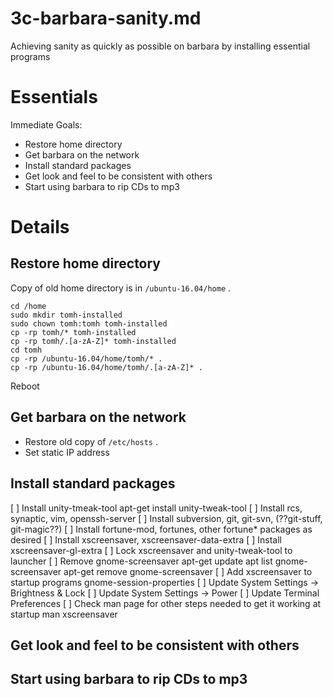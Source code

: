 
# 3c-barbara-sanity.md

Achieving sanity as quickly as possible on barbara by installing essential programs

# Essentials

Immediate Goals:

- Restore home directory
- Get barbara on the network
- Install standard packages
- Get look and feel to be consistent with others
- Start using barbara to rip CDs to mp3

# Details

## Restore home directory

Copy of old home directory is in `/ubuntu-16.04/home` .

```
cd /home
sudo mkdir tomh-installed
sudo chown tomh:tomh tomh-installed
cp -rp tomh/* tomh-installed
cp -rp tomh/.[a-zA-Z]* tomh-installed
cd tomh
cp -rp /ubuntu-16.04/home/tomh/* .
cp -rp /ubuntu-16.04/home/tomh/.[a-zA-Z]* .
```

Reboot


## Get barbara on the network

- Restore old copy of `/etc/hosts` .
- Set static IP address


## Install standard packages

[ ] Install unity-tmeak-tool
    apt-get install unity-tweak-tool
[ ] Install rcs, synaptic, vim, openssh-server
[ ] Install subversion, git, git-svn, (??git-stuff, git-magic??)
[ ] Install fortune-mod, fortunes, other fortune* packages as desired
[ ] Install xscreensaver, xscreensaver-data-extra
[ ] Install xscreensaver-gl-extra
[ ] Lock xscreensaver and unity-tweak-tool to launcher
[ ] Remove gnome-screensaver
    apt-get update
    apt list gnome-screensaver
    apt-get remove gnome-screensaver
[ ] Add xscreensaver to startup programs
    gnome-session-properties
[ ] Update System Settings -> Brightness & Lock
[ ] Update System Settings -> Power
[ ] Update Terminal Preferences
[ ] Check man page for other steps needed to get it working at startup
    man xscreensaver

## Get look and feel to be consistent with others





## Start using barbara to rip CDs to mp3




